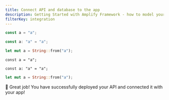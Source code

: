 ```yaml
---
title: Connect API and database to the app
description: Getting Started with Amplify Framework - how to model your data using Amplify
filterKey: integration
---
```



<amplify-block-switcher>

<amplify-block name="JavaScript">

```js
const a = "a";
```

</amplify-block>

<amplify-block name="TypeScript">

```ts
const a: "a" = "a";
```

</amplify-block>

<amplify-block name="Rust">

```rust
let mut a = String::from("a");
```

</amplify-block>

</amplify-block-switcher>

<amplify-block-switcher>

<amplify-block name="Something">

```
const a = "a";
```

</amplify-block>

<amplify-block name="AnotherThing">

```
const a: "a" = "a";
```

</amplify-block>

<amplify-block name="Rust">

```rust
let mut a = String::from("a");
```

</amplify-block>

</amplify-block-switcher>

<inline-fragment integration="react" src="~/start/getting-started/fragments/react/api.md"></inline-fragment>
<inline-fragment integration="react-native" src="~/start/getting-started/fragments/reactnative/api.md"></inline-fragment>
<inline-fragment integration="android" src="~/start/getting-started/fragments/android/data-model.md"></inline-fragment>
<inline-fragment integration="ios" src="~/start/getting-started/fragments/ios/data-model.md"></inline-fragment>
<inline-fragment integration="angular" src="~/start/getting-started/fragments/angular/data-model.md"></inline-fragment>
<inline-fragment integration="ionic" src="~/start/getting-started/fragments/ionic/data-model.md"></inline-fragment>
<inline-fragment integration="js" src="~/start/getting-started/fragments/vanillajs/data-model.md"></inline-fragment>
<inline-fragment integration="vue" src="~/start/getting-started/fragments/vue/data-model.md"></inline-fragment>

🙌 Great job! You have successfully deployed your API and connected it with your app!